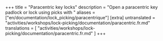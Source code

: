 +++
title = "Paracentric key locks"
description = "Open a paracentric key padlock or lock using picks with "
aliases = ["en/documentation/lock_picking/paracentrique"]
[extra]
untranslated = "activities/workshops/lock-picking/documentation/paracentric.fr.md"
translations = [
    "activities/workshops/lock-picking/documentation/paracentric.fr.md"
]
+++
